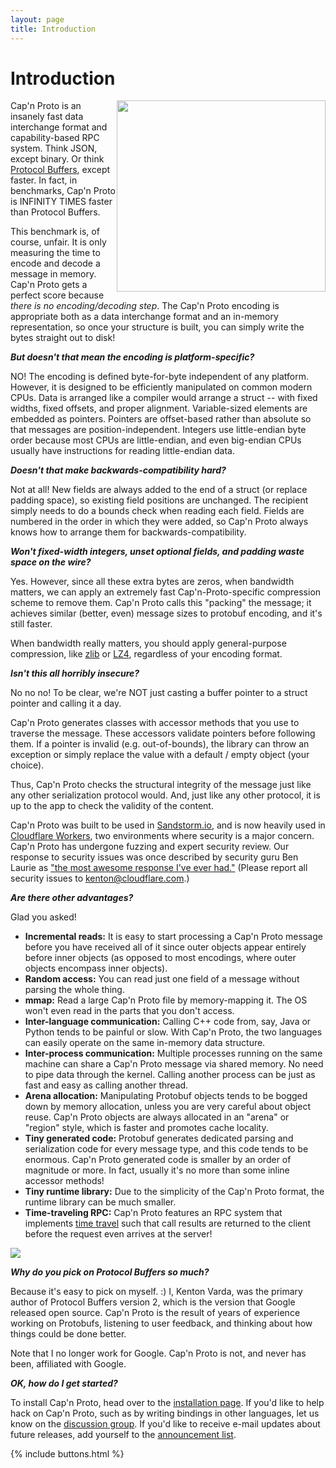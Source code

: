 ```yaml
---
layout: page
title: Introduction
---
```


# Introduction

<img src='images/infinity-times-faster.png' style='width:334px; height:306px; float: right;'>

Cap'n Proto is an insanely fast data interchange format and capability-based RPC system. Think
JSON, except binary. Or think [Protocol Buffers](https://github.com/protocolbuffers/protobuf), except faster.
In fact, in benchmarks, Cap'n Proto is INFINITY TIMES faster than Protocol Buffers.

This benchmark is, of course, unfair. It is only measuring the time to encode and decode a message
in memory. Cap'n Proto gets a perfect score because _there is no encoding/decoding step_. The Cap'n
Proto encoding is appropriate both as a data interchange format and an in-memory representation, so
once your structure is built, you can simply write the bytes straight out to disk!

**_But doesn't that mean the encoding is platform-specific?_**

NO! The encoding is defined byte-for-byte independent of any platform. However, it is designed to
be efficiently manipulated on common modern CPUs. Data is arranged like a compiler would arrange a
struct -- with fixed widths, fixed offsets, and proper alignment. Variable-sized elements are
embedded as pointers. Pointers are offset-based rather than absolute so that messages are
position-independent. Integers use little-endian byte order because most CPUs are little-endian,
and even big-endian CPUs usually have instructions for reading little-endian data.

**_Doesn't that make backwards-compatibility hard?_**

Not at all! New fields are always added to the end of a struct (or replace padding space), so
existing field positions are unchanged. The recipient simply needs to do a bounds check when
reading each field. Fields are numbered in the order in which they were added, so Cap'n Proto
always knows how to arrange them for backwards-compatibility.

**_Won't fixed-width integers, unset optional fields, and padding waste space on the wire?_**

Yes. However, since all these extra bytes are zeros, when bandwidth matters, we can apply an
extremely fast Cap'n-Proto-specific compression scheme to remove them. Cap'n Proto calls this
"packing" the message; it achieves similar (better, even) message sizes to protobuf encoding, and
it's still faster.

When bandwidth really matters, you should apply general-purpose compression, like
[zlib](http://www.zlib.net/) or [LZ4](https://github.com/Cyan4973/lz4), regardless of your
encoding format.

**_Isn't this all horribly insecure?_**

No no no! To be clear, we're NOT just casting a buffer pointer to a struct pointer and calling it a day.

Cap'n Proto generates classes with accessor methods that you use to traverse the message. These accessors validate pointers before following them. If a pointer is invalid (e.g. out-of-bounds), the library can throw an exception or simply replace the value with a default / empty object (your choice).

Thus, Cap'n Proto checks the structural integrity of the message just like any other serialization protocol would. And, just like any other protocol, it is up to the app to check the validity of the content.

Cap'n Proto was built to be used in [Sandstorm.io](https://sandstorm.io), and is now heavily used in [Cloudflare Workers](https://workers.dev), two environments where security is a major concern. Cap'n Proto has undergone fuzzing and expert security review. Our response to security issues was once described by security guru Ben Laurie as ["the most awesome response I've ever had."](https://twitter.com/BenLaurie/status/575079375307153409) (Please report all security issues to [kenton@cloudflare.com](mailto:kenton@cloudflare.com).)

**_Are there other advantages?_**

Glad you asked!

* **Incremental reads:** It is easy to start processing a Cap'n Proto message before you have
  received all of it since outer objects appear entirely before inner objects (as opposed to most
  encodings, where outer objects encompass inner objects).
* **Random access:** You can read just one field of a message without parsing the whole thing.
* **mmap:** Read a large Cap'n Proto file by memory-mapping it. The OS won't even read in the
  parts that you don't access.
* **Inter-language communication:** Calling C++ code from, say, Java or Python tends to be painful
  or slow. With Cap'n Proto, the two languages can easily operate on the same in-memory data
  structure.
* **Inter-process communication:** Multiple processes running on the same machine can share a
  Cap'n Proto message via shared memory. No need to pipe data through the kernel. Calling another
  process can be just as fast and easy as calling another thread.
* **Arena allocation:** Manipulating Protobuf objects tends to be bogged down by memory
  allocation, unless you are very careful about object reuse. Cap'n Proto objects are always
  allocated in an "arena" or "region" style, which is faster and promotes cache locality.
* **Tiny generated code:** Protobuf generates dedicated parsing and serialization code for every
  message type, and this code tends to be enormous. Cap'n Proto generated code is smaller by an
  order of magnitude or more.  In fact, usually it's no more than some inline accessor methods!
* **Tiny runtime library:** Due to the simplicity of the Cap'n Proto format, the runtime library
  can be much smaller.
* **Time-traveling RPC:** Cap'n Proto features an RPC system that implements [time travel](rpc.html)
  such that call results are returned to the client before the request even arrives at the server!

<a href="rpc.html"><img src='images/time-travel.png' style='max-width:639px'></a>


**_Why do you pick on Protocol Buffers so much?_**

Because it's easy to pick on myself. :) I, Kenton Varda, was the primary author of Protocol Buffers
version 2, which is the version that Google released open source. Cap'n Proto is the result of
years of experience working on Protobufs, listening to user feedback, and thinking about how
things could be done better.

Note that I no longer work for Google. Cap'n Proto is not, and never has been, affiliated with Google.

**_OK, how do I get started?_**

To install Cap'n Proto, head over to the [installation page](install.html).  If you'd like to help
hack on Cap'n Proto, such as by writing bindings in other languages, let us know on the
[discussion group](https://groups.google.com/group/capnproto).  If you'd like to receive e-mail
updates about future releases, add yourself to the
[announcement list](https://groups.google.com/group/capnproto-announce).

{% include buttons.html %}
